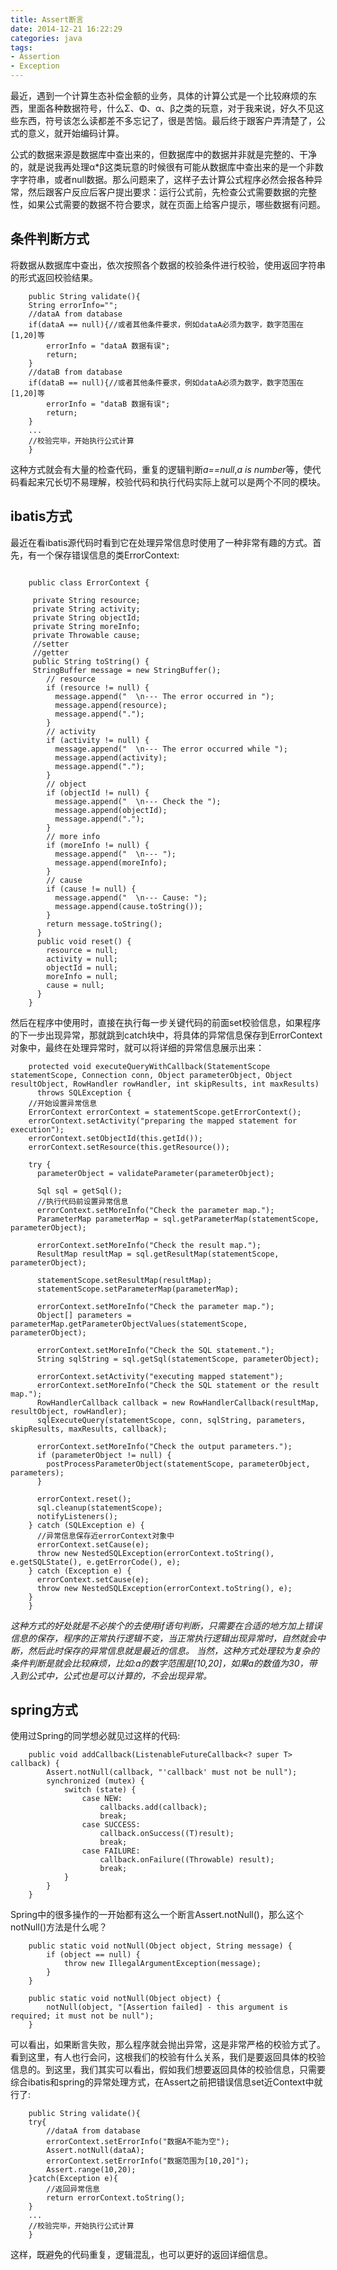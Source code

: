 ```yaml
---
title: Assert断言
date: 2014-12-21 16:22:29
categories: java
tags: 
- Assertion
- Exception
---
```

最近，遇到一个计算生态补偿金额的业务，具体的计算公式是一个比较麻烦的东西，里面各种数据符号，什么Σ、Φ、α、β之类的玩意，对于我来说，好久不见这些东西，符号该怎么读都差不多忘记了，很是苦恼。最后终于跟客户弄清楚了，公式的意义，就开始编码计算。

公式的数据来源是数据库中查出来的，但数据库中的数据并非就是完整的、干净的，就是说我再处理α*β这类玩意的时候很有可能从数据库中查出来的是一个非数字字符串，或者null数据。那么问题来了，这样子去计算公式程序必然会报各种异常，然后跟客户反应后客户提出要求：运行公式前，先检查公式需要数据的完整性，如果公式需要的数据不符合要求，就在页面上给客户提示，哪些数据有问题。

## 条件判断方式
将数据从数据库中查出，依次按照各个数据的校验条件进行校验，使用返回字符串的形式返回校验结果。

```
	public String validate(){
	String errorInfo="";
	//dataA from database
	if(dataA == null){//或者其他条件要求，例如dataA必须为数字，数字范围在[1,20]等
		errorInfo = "dataA 数据有误";
		return;
	}
	//dataB from database
	if(dataB == null){//或者其他条件要求，例如dataA必须为数字，数字范围在[1,20]等
		errorInfo = "dataB 数据有误";
		return;
	}
	...
	//校验完毕，开始执行公式计算
	}
```

这种方式就会有大量的检查代码，重复的逻辑判断*a==null*,*a is number*等，使代码看起来冗长切不易理解，校验代码和执行代码实际上就可以是两个不同的模块。
## ibatis方式
最近在看ibatis源代码时看到它在处理异常信息时使用了一种非常有趣的方式。首先，有一个保存错误信息的类ErrorContext:

```

	public class ErrorContext {

 	 private String resource;
 	 private String activity;
 	 private String objectId;
 	 private String moreInfo;
 	 private Throwable cause;
	 //setter
	 //getter
 	 public String toString() {
   	 StringBuffer message = new StringBuffer();
	    // resource
	    if (resource != null) {
	      message.append("  \n--- The error occurred in ");
	      message.append(resource);
	      message.append(".");
	    }	
	    // activity
	    if (activity != null) {
	      message.append("  \n--- The error occurred while ");
	      message.append(activity);
	      message.append(".");
	    }
	    // object
	    if (objectId != null) {
	      message.append("  \n--- Check the ");
	      message.append(objectId);
	      message.append(".");
	    }
	    // more info
	    if (moreInfo != null) {
	      message.append("  \n--- ");
	      message.append(moreInfo);
	    }
	    // cause
	    if (cause != null) {
	      message.append("  \n--- Cause: ");
	      message.append(cause.toString());
	    }
	    return message.toString();
	  }
	  public void reset() {
	    resource = null;
	    activity = null;
	    objectId = null;
	    moreInfo = null;
	    cause = null;
	  }	
	}
```

然后在程序中使用时，直接在执行每一步关键代码的前面set校验信息，如果程序的下一步出现异常，那就跳到catch块中，将具体的异常信息保存到ErrorContext对象中，最终在处理异常时，就可以将详细的异常信息展示出来：

```
	protected void executeQueryWithCallback(StatementScope statementScope, Connection conn, Object parameterObject, Object resultObject, RowHandler rowHandler, int skipResults, int maxResults)
      throws SQLException {
	//开始设置异常信息
    ErrorContext errorContext = statementScope.getErrorContext();
    errorContext.setActivity("preparing the mapped statement for execution");
    errorContext.setObjectId(this.getId());
    errorContext.setResource(this.getResource());

    try {
      parameterObject = validateParameter(parameterObject);

      Sql sql = getSql();
	  //执行代码前设置异常信息
      errorContext.setMoreInfo("Check the parameter map.");
      ParameterMap parameterMap = sql.getParameterMap(statementScope, parameterObject);

      errorContext.setMoreInfo("Check the result map.");
      ResultMap resultMap = sql.getResultMap(statementScope, parameterObject);

      statementScope.setResultMap(resultMap);
      statementScope.setParameterMap(parameterMap);

      errorContext.setMoreInfo("Check the parameter map.");
      Object[] parameters = parameterMap.getParameterObjectValues(statementScope, parameterObject);

      errorContext.setMoreInfo("Check the SQL statement.");
      String sqlString = sql.getSql(statementScope, parameterObject);

      errorContext.setActivity("executing mapped statement");
      errorContext.setMoreInfo("Check the SQL statement or the result map.");
      RowHandlerCallback callback = new RowHandlerCallback(resultMap, resultObject, rowHandler);
      sqlExecuteQuery(statementScope, conn, sqlString, parameters, skipResults, maxResults, callback);

      errorContext.setMoreInfo("Check the output parameters.");
      if (parameterObject != null) {
        postProcessParameterObject(statementScope, parameterObject, parameters);
      }

      errorContext.reset();
      sql.cleanup(statementScope);
      notifyListeners();
    } catch (SQLException e) {
	  //异常信息保存近errorContext对象中
      errorContext.setCause(e);
      throw new NestedSQLException(errorContext.toString(), e.getSQLState(), e.getErrorCode(), e);
    } catch (Exception e) {
      errorContext.setCause(e);
      throw new NestedSQLException(errorContext.toString(), e);
    }
	}

```

*这种方式的好处就是不必挨个的去使用if语句判断，只需要在合适的地方加上错误信息的保存，程序的正常执行逻辑不变，当正常执行逻辑出现异常时，自然就会中断，然后此时保存的异常信息就是最近的信息。
当然，这种方式处理较为复杂的条件判断是就会比较麻烦，比如:a的数字范围是[10,20]，如果a的数值为30，带入到公式中，公式也是可以计算的，不会出现异常。*
## spring方式

使用过Spring的同学想必就见过这样的代码:

```
	public void addCallback(ListenableFutureCallback<? super T> callback) {
		Assert.notNull(callback, "'callback' must not be null");
		synchronized (mutex) {
			switch (state) {
				case NEW:
					callbacks.add(callback);
					break;
				case SUCCESS:
					callback.onSuccess((T)result);
					break;
				case FAILURE:
					callback.onFailure((Throwable) result);
					break;
			}
		}
	}

```

Spring中的很多操作的一开始都有这么一个断言Assert.notNull()，那么这个notNull()方法是什么呢？

```
	public static void notNull(Object object, String message) {
		if (object == null) {
			throw new IllegalArgumentException(message);
		}
	}

	public static void notNull(Object object) {
		notNull(object, "[Assertion failed] - this argument is required; it must not be null");
	}
```

可以看出，如果断言失败，那么程序就会抛出异常，这是非常严格的校验方式了。看到这里，有人也行会问，这根我们的校验有什么关系，我们是要返回具体的校验信息的。到这里，我们其实可以看出，假如我们想要返回具体的校验信息，只需要综合ibatis和spring的异常处理方式，在Assert之前把错误信息set近Context中就行了:

```
	public String validate(){
	try{
		//dataA from database
		errorContext.setErrorInfo("数据A不能为空");
		Assert.notNull(dataA);
		errorContext.setErrorInfo("数据范围为[10,20]");
		Assert.range(10,20);
	}catch(Exception e){
		//返回异常信息
		return errorContext.toString();
	}
	...
	//校验完毕，开始执行公式计算
	}
```

这样，既避免的代码重复，逻辑混乱，也可以更好的返回详细信息。
